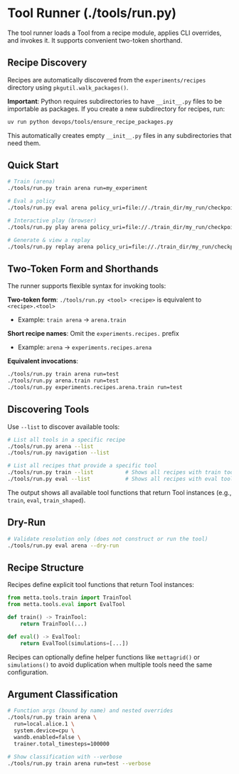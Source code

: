 # Tool Runner (./tools/run.py)

The tool runner loads a Tool from a recipe module, applies CLI overrides, and invokes it. It supports convenient two-token shorthand.

## Recipe Discovery

Recipes are automatically discovered from the `experiments/recipes` directory using `pkgutil.walk_packages()`.

**Important**: Python requires subdirectories to have `__init__.py` files to be importable as packages. If you create a new subdirectory for recipes, run:

```bash
uv run python devops/tools/ensure_recipe_packages.py
```

This automatically creates empty `__init__.py` files in any subdirectories that need them.

## Quick Start

```bash
# Train (arena)
./tools/run.py train arena run=my_experiment

# Eval a policy
./tools/run.py eval arena policy_uri=file://./train_dir/my_run/checkpoints

# Interactive play (browser)
./tools/run.py play arena policy_uri=file://./train_dir/my_run/checkpoints

# Generate & view a replay
./tools/run.py replay arena policy_uri=file://./train_dir/my_run/checkpoints
```

## Two-Token Form and Shorthands

The runner supports flexible syntax for invoking tools:

**Two-token form**: `./tools/run.py <tool> <recipe>` is equivalent to `<recipe>.<tool>`
- Example: `train arena` → `arena.train`

**Short recipe names**: Omit the `experiments.recipes.` prefix
- Example: `arena` → `experiments.recipes.arena`

**Equivalent invocations**:
```bash
./tools/run.py train arena run=test
./tools/run.py arena.train run=test
./tools/run.py experiments.recipes.arena.train run=test
```

## Discovering Tools

Use `--list` to discover available tools:

```bash
# List all tools in a specific recipe
./tools/run.py arena --list
./tools/run.py navigation --list

# List all recipes that provide a specific tool
./tools/run.py train --list          # Shows all recipes with train tools
./tools/run.py eval --list           # Shows all recipes with eval tools
```

The output shows all available tool functions that return Tool instances (e.g., `train`, `eval`, `train_shaped`).

## Dry-Run

```bash
# Validate resolution only (does not construct or run the tool)
./tools/run.py eval arena --dry-run
```

## Recipe Structure

Recipes define explicit tool functions that return Tool instances:

```python
from metta.tools.train import TrainTool
from metta.tools.eval import EvalTool

def train() -> TrainTool:
    return TrainTool(...)

def eval() -> EvalTool:
    return EvalTool(simulations=[...])
```

Recipes can optionally define helper functions like `mettagrid()` or `simulations()` to avoid duplication when multiple tools need the same configuration.

## Argument Classification

```bash
# Function args (bound by name) and nested overrides
./tools/run.py train arena \
  run=local.alice.1 \
  system.device=cpu \
  wandb.enabled=false \
  trainer.total_timesteps=100000

# Show classification with --verbose
./tools/run.py train arena run=test --verbose
```
